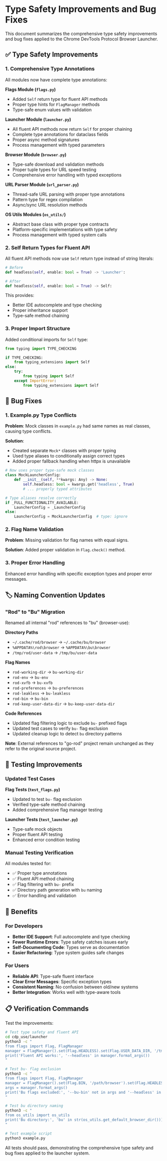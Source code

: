 # Type Safety Improvements and Bug Fixes

This document summarizes the comprehensive type safety improvements and bug fixes applied to the Chrome DevTools Protocol Browser Launcher.

## ✅ Type Safety Improvements

### 1. **Comprehensive Type Annotations**

All modules now have complete type annotations:

**Flags Module (`flags.py`)**
- Added `Self` return type for fluent API methods
- Proper type hints for `FlagManager` methods
- Type-safe enum values with validation

**Launcher Module (`launcher.py`)**
- All fluent API methods now return `Self` for proper chaining
- Complete type annotations for dataclass fields
- Proper async method signatures
- Process management with typed parameters

**Browser Module (`browser.py`)**
- Type-safe download and validation methods  
- Proper tuple types for URL speed testing
- Comprehensive error handling with typed exceptions

**URL Parser Module (`url_parser.py`)**
- Thread-safe URL parsing with proper type annotations
- Pattern type for regex compilation
- Async/sync URL resolution methods

**OS Utils Modules (`os_utils/`)**
- Abstract base class with proper type contracts
- Platform-specific implementations with type safety
- Process management with typed system calls

### 2. **Self Return Types for Fluent API**

All fluent API methods now use `Self` return type instead of string literals:

```python
# Before
def headless(self, enable: bool = True) -> 'Launcher':

# After  
def headless(self, enable: bool = True) -> Self:
```

This provides:
- Better IDE autocomplete and type checking
- Proper inheritance support
- Type-safe method chaining

### 3. **Proper Import Structure**

Added conditional imports for `Self` type:

```python
from typing import TYPE_CHECKING

if TYPE_CHECKING:
    from typing_extensions import Self
else:
    try:
        from typing import Self
    except ImportError:
        from typing_extensions import Self
```

## 🐛 Bug Fixes

### 1. **Example.py Type Conflicts**

**Problem**: Mock classes in `example.py` had same names as real classes, causing type conflicts.

**Solution**: 
- Created separate `Mock*` classes with proper typing
- Used type aliases to conditionally assign correct types
- Added proper fallback handling when httpx is unavailable

```python
# Now uses proper type-safe mock classes
class MockLauncherConfig:
    def __init__(self, **kwargs: Any) -> None:
        self.headless: bool = kwargs.get('headless', True)
        # ... properly typed attributes

# Type aliases resolve correctly
if _FULL_FUNCTIONALITY_AVAILABLE:
    LauncherConfig = _LauncherConfig
else:
    LauncherConfig = MockLauncherConfig  # type: ignore
```

### 2. **Flag Name Validation**

**Problem**: Missing validation for flag names with equal signs.

**Solution**: Added proper validation in `Flag.check()` method.

### 3. **Proper Error Handling**

Enhanced error handling with specific exception types and proper error messages.

## 🏷️ Naming Convention Updates

### "Rod" to "Bu" Migration

Renamed all internal "rod" references to "bu" (browser-use):

**Directory Paths**
- `~/.cache/rod/browser` → `~/.cache/bu/browser`
- `%APPDATA%\rod\browser` → `%APPDATA%\bu\browser`
- `/tmp/rod/user-data` → `/tmp/bu/user-data`

**Flag Names**
- `rod-working-dir` → `bu-working-dir`
- `rod-env` → `bu-env`
- `rod-xvfb` → `bu-xvfb`
- `rod-preferences` → `bu-preferences`
- `rod-leakless` → `bu-leakless`
- `rod-bin` → `bu-bin`
- `rod-keep-user-data-dir` → `bu-keep-user-data-dir`

**Code References**
- Updated flag filtering logic to exclude `bu-` prefixed flags
- Updated test cases to verify `bu-` flag exclusion
- Updated cleanup logic to detect `bu` directory patterns

**Note**: External references to "go-rod" project remain unchanged as they refer to the original source project.

## 🧪 Testing Improvements

### Updated Test Cases

**Flag Tests (`test_flags.py`)**
- Updated to test `bu-` flag exclusion
- Verified type-safe method chaining
- Added comprehensive flag manager testing

**Launcher Tests (`test_launcher.py`)**
- Type-safe mock objects
- Proper fluent API testing
- Enhanced error condition testing

### Manual Testing Verification

All modules tested for:
- ✅ Proper type annotations
- ✅ Fluent API method chaining  
- ✅ Flag filtering with `bu-` prefix
- ✅ Directory path generation with `bu` naming
- ✅ Error handling and validation

## 🚀 Benefits

### For Developers
- **Better IDE Support**: Full autocomplete and type checking
- **Fewer Runtime Errors**: Type safety catches issues early
- **Self-Documenting Code**: Types serve as documentation
- **Easier Refactoring**: Type system guides safe changes

### For Users  
- **Reliable API**: Type-safe fluent interface
- **Clear Error Messages**: Specific exception types
- **Consistent Naming**: No confusion between old/new systems
- **Better Integration**: Works well with type-aware tools

## 📋 Verification Commands

Test the improvements:

```bash
# Test type safety and fluent API
cd cdp_use/launcher
python3 -c "
from flags import Flag, FlagManager
manager = FlagManager().set(Flag.HEADLESS).set(Flag.USER_DATA_DIR, '/tmp/test')
print('Fluent API works:', '--headless' in manager.format_args())
"

# Test bu- flag exclusion  
python3 -c "
from flags import Flag, FlagManager
manager = FlagManager().set(Flag.BIN, '/path/browser').set(Flag.HEADLESS)
args = manager.format_args()
print('Bu flags excluded:', '--bu-bin' not in args and '--headless' in args)
"

# Test bu directory naming
python3 -c "
from os_utils import os_utils
print('Bu directory:', 'bu' in str(os_utils.get_default_browser_dir()))
"

# Test example script
python3 example.py
```

All tests should pass, demonstrating the comprehensive type safety and bug fixes applied to the launcher system.